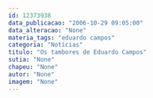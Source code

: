 ```yaml
---
id: 12373938
data_publicacao: "2006-10-29 09:05:00"
data_alteracao: "None"
materia_tags: "eduardo campos"
categoria: "Notícias"
titulo: "Os tambores de Eduardo Campos"
sutia: "None"
chapeu: "None"
autor: "None"
imagem: "None"
---
```

<p> </p>
